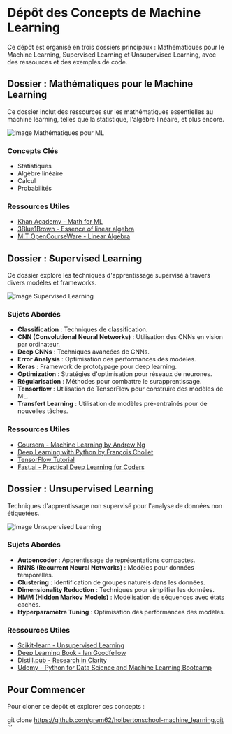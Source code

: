 # Dépôt des Concepts de Machine Learning

Ce dépôt est organisé en trois dossiers principaux : Mathématiques pour le Machine Learning, Supervised Learning et Unsupervised Learning, avec des ressources et des exemples de code.

## Dossier : Mathématiques pour le Machine Learning

Ce dossier inclut des ressources sur les mathématiques essentielles au machine learning, telles que la statistique, l'algèbre linéaire, et plus encore.

![Image Mathématiques pour ML](https://th.bing.com/th/id/R.e5b1ab88fec50f499a22f80224833142?rik=PWxttpMDNAmCdQ&pid=ImgRaw&r=0)

### Concepts Clés
- Statistiques
- Algèbre linéaire
- Calcul
- Probabilités

### Ressources Utiles
- [Khan Academy - Math for ML](https://www.khanacademy.org/math)
- [3Blue1Brown - Essence of linear algebra](https://www.youtube.com/playlist?list=PLZHQObOWTQDPD3MizzM2xVFitgF8hE_ab)
- [MIT OpenCourseWare - Linear Algebra](https://ocw.mit.edu/courses/mathematics/18-06-linear-algebra-spring-2010/)

## Dossier : Supervised Learning

Ce dossier explore les techniques d'apprentissage supervisé à travers divers modèles et frameworks.

![Image Supervised Learning](https://i0.wp.com/techvidvan.com/tutorials/wp-content/uploads/sites/2/2020/07/Supervised-Learning-in-ML-tv.jpg?fit=1200%2C628&ssl=1)

### Sujets Abordés
- **Classification** : Techniques de classification.
- **CNN (Convolutional Neural Networks)** : Utilisation des CNNs en vision par ordinateur.
- **Deep CNNs** : Techniques avancées de CNNs.
- **Error Analysis** : Optimisation des performances des modèles.
- **Keras** : Framework de prototypage pour deep learning.
- **Optimization** : Stratégies d'optimisation pour réseaux de neurones.
- **Régularisation** : Méthodes pour combattre le surapprentissage.
- **Tensorflow** : Utilisation de TensorFlow pour construire des modèles de ML.
- **Transfert Learning** : Utilisation de modèles pré-entraînés pour de nouvelles tâches.

### Ressources Utiles
- [Coursera - Machine Learning by Andrew Ng](https://www.coursera.org/learn/machine-learning)
- [Deep Learning with Python by François Chollet](https://www.manning.com/books/deep-learning-with-python)
- [TensorFlow Tutorial](https://www.tensorflow.org/tutorials)
- [Fast.ai - Practical Deep Learning for Coders](https://www.fast.ai/)

## Dossier : Unsupervised Learning

Techniques d'apprentissage non supervisé pour l'analyse de données non étiquetées.

![Image Unsupervised Learning](https://th.bing.com/th/id/R.4a4aced887028bbadc10da0ac121e9ca?rik=iOgpW%2bo1iOndwA&pid=ImgRaw&r=0)

### Sujets Abordés
- **Autoencoder** : Apprentissage de représentations compactes.
- **RNNS (Recurrent Neural Networks)** : Modèles pour données temporelles.
- **Clustering** : Identification de groupes naturels dans les données.
- **Dimensionality Reduction** : Techniques pour simplifier les données.
- **HMM (Hidden Markov Models)** : Modélisation de séquences avec états cachés.
- **Hyperparamètre Tuning** : Optimisation des performances des modèles.

### Ressources Utiles
- [Scikit-learn - Unsupervised Learning](https://scikit-learn.org/stable/unsupervised_learning.html)
- [Deep Learning Book - Ian Goodfellow](https://www.deeplearningbook.org/)
- [Distill.pub - Research in Clarity](https://distill.pub/)
- [Udemy - Python for Data Science and Machine Learning Bootcamp](https://www.udemy.com/course/python-for-data-science-and-machine-learning-bootcamp/)

## Pour Commencer

Pour cloner ce dépôt et explorer ces concepts :


 git clone https://github.com/grem62/holbertonschool-machine_learning.git
’’’
